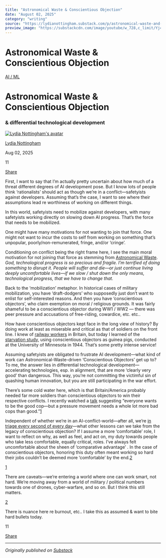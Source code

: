 ```yaml
---
title: "Astronomical Waste & Conscientious Objection"
date: "August 02, 2025"
category: "writing"
source: "https://lydianottingham.substack.com/p/astronomical-waste-and-conscientious"
preview_image: "https://substackcdn.com/image/youtube/w_728,c_limit/Yj4H_-VOceM"
---
```


# Astronomical Waste & Conscientious Objection

[AI / ML](https://lydianottingham.substack.com/s/posts-about-ai/?utm_source=substack&utm_medium=menu)

# Astronomical Waste & Conscientious Objection 

### & differential technological development

[![Lydia Nottingham's avatar](https://substackcdn.com/image/fetch/$s_!vtly!,w_36,h_36,c_fill,f_auto,q_auto:good,fl_progressive:steep/https%3A%2F%2Fsubstack-post-media.s3.amazonaws.com%2Fpublic%2Fimages%2F00b9f6ba-3b98-4eab-af7a-8b677e3d2c62_1126x1126.jpeg)](https://substack.com/@lydianottingham)

[Lydia Nottingham](https://substack.com/@lydianottingham)

Aug 02, 2025

11

[](https://lydianottingham.substack.com/p/astronomical-waste-and-conscientious/comments)

[Share](javascript:void\(0\))

First, I want to say that I’m actually pretty uncertain about how much of a threat different degrees of AI development pose. But I know lots of people think ‘rationalists’ should act as though we’re in a conflict—safetyists against developers. Assuming that’s the case, I want to see where their assumptions lead re worthiness of working on different things.

In this world, safetyists need to mobilize against developers, with many safetyists working directly on slowing down AI progress. That’s the force that needs to be mobilized. 

One might have many motivations for not wanting to join that force. One might not want to incur the costs to self from working on something that’s unpopular, poorly/non-remunerated, fringe, and/or ‘cringe’.

Conditioning on conflict being the right frame here, I see the main moral motivation for not joining that force as stemming from [Astronomical Waste](https://nickbostrom.com/papers/astronomical-waste/). _God, technological progress is so precious and fragile. I’m terrified of doing something to disrupt it. People will suffer and die—or just continue living deeply uncomfortable lives—if we slow / shut down the only means, technological progress, that we have to change that._

Back to the ‘mobilization’ metaphor. In historical cases of military mobilization, you have ‘draft-dodgers’ who supposedly just don’t want to enlist for self-interested reasons. And then you have ‘conscientious objectors’, who claim exemption on moral / religious grounds. It was fairly shameful to be a conscientious objector during WW1 / WW2 — there was peer pressure and accusations of free-riding, cowardice, etc. etc..

How have conscientious objectors kept face in the long view of history? By doing work at least as miserable and critical as that of soldiers on the front line. I knew of [railway workers](https://www.bbc.co.uk/history/ww2peopleswar/stories/45/a6117545.shtml) in Britain, but today I learned of the [starvation study](https://www.nationalww2museum.org/war/articles/conscientious-objectors-civilian-public-service), using conscientious objectors as guinea pigs, conducted at the University of Minnesota in 1944. That’s some pretty intense service!

Assuming safetyists are obligated to frustrate AI development—what kind of work can Astronomical-Waste-driven ‘Conscientious Objectors’ get up to? To me, the answer lies in differential technological development—accelerating technologies, esp. in alignment, that are more ‘clearly very good’ than dangerous. This way, you’re not committing the victimful sin of quashing human innovation, but you are still participating in the war effort.

There’s some cold water here, which is that Britain/America probably needed far more soldiers than conscientious objectors to win their respective conflicts. I recently watched a [talk](https://lu.ma/do1cdytk?tk=NZXGA6) suggesting “everyone wants to be the good cop—but a pressure movement needs a whole lot more bad cops than good.”[1](https://lydianottingham.substack.com/p/astronomical-waste-and-conscientious#footnote-1-169711323)

Independent of whether we’re in an AI-conflict-world—after all, we’re [in triage every second of every day](https://forum.effectivealtruism.org/posts/vQpk3cxdAe5RX9xzo/we-are-in-triage-every-second-of-every-day)—what other lessons can we take from the legacy of conscientious objection? If I assume a more ‘comfortable’ role, I want to reflect on why, as well as feel, and act on, my duty towards people who take less comfortable, equally critical, roles. I’ve always felt uncomfortable about the sheen of ‘comparative advantage’ . In the case of conscientious objectors, honoring this duty often meant working so hard their jobs couldn’t be deemed more ‘comfortable’ by the end.[2](https://lydianottingham.substack.com/p/astronomical-waste-and-conscientious#footnote-2-169711323)

[1](https://lydianottingham.substack.com/p/astronomical-waste-and-conscientious#footnote-anchor-1-169711323)

There are caveats—we’re entering a world where one can work smart, not hard. We’re moving away from a world of military / political numbers towards one of drones, cyber-warfare, and so on. But I think this still matters.

[2](https://lydianottingham.substack.com/p/astronomical-waste-and-conscientious#footnote-anchor-2-169711323)

There is nuance here re burnout, etc.. I take this as assumed & want to bite hard bullets today.

11

[](https://lydianottingham.substack.com/p/astronomical-waste-and-conscientious/comments)

[Share](javascript:void\(0\))


---

*Originally published on [Substack](https://lydianottingham.substack.com/p/astronomical-waste-and-conscientious)*
